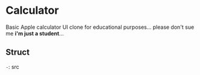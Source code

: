 # Calculator

Basic Apple calculator UI clone for educational purposes... please don't sue me <strong>i'm just a student</strong>...

## Struct
`-`: src


